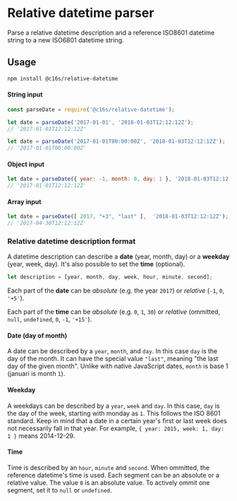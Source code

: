 # Relative datetime parser

Parse a relative datetime description and a reference ISO8601 datetime string to
a new ISO6801 datetime string.

## Usage

```bash
npm install @c16s/relative-datetime
```

#### String input

```js
const parseDate = require('@c16s/relative-datetime');

let date = parseDate('2017-01-01', '2018-01-03T12:12:12Z');
// '2017-01-01T12:12:12Z'

let date = parseDate('2017-01-01T00:00:00Z', '2018-01-03T12:12:12Z');
// '2017-01-01T00:00:00Z'
```

#### Object input

```js
let date = parseDate({ year: -1, month: 0, day: 1 }, '2018-01-03T12:12:12Z');
// '2017-01-01T12:12:12Z'
```

#### Array input

```js
let date = parseDate([ 2017, "+3", "last" ],  '2018-01-03T12:12:12Z');
// '2017-04-30T12:12:12Z'
```

### Relative datetime description format

A datetime description can describe a **date** (year, month, day) or a **weekday**
(year, week, day). It's also possible to set the **time** (optional).

```js
let description = [year, month, day, week, hour, minute, second];
```

Each part of the **date** can be _absolute_ (e.g. the year `2017`) or _relative_
(`-1`, `0`, `'+5'`).

Each part of the **time** can be _absolute_ (e.g. `0`, `1`, `30`) or _relative_
(ommitted, `null`, `undefined`, `0`, `-1`, `'+15'`).

#### Date (day of month)

A date can be described by a `year`, `month`, and `day`. In this case `day` is
the day of the month. It can have the special value `"last"`, meaning "the last
day of the given month". Unlike with native JavaScript dates, `month` is base 1
(januari is month `1`).

#### Weekday

A weekdays can be described by a `year`, `week` and `day`. In this case, `day`
is the day of the week, starting with monday as `1`. This follows the ISO 8601
standard. Keep in mind that a date in a certain year's first or last week does
not necessarily fall in that year. For example, `{ year: 2015, week: 1, day: 1
}` means 2014-12-29.

#### Time

Time is described by an `hour`, `minute` and `second`. When ommitted, the
reference datetime's time is used. Each segment can be an absolute or a relative
value. The value `0` is an absolute value. To actively ommit one segment, set it
to `null` or `undefined`.
